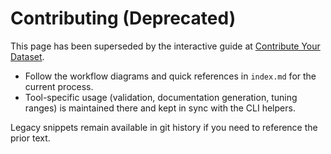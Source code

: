 # Contributing (Deprecated)

This page has been superseded by the interactive guide at [Contribute Your Dataset](index.md).

- Follow the workflow diagrams and quick references in `index.md` for the current process.
- Tool-specific usage (validation, documentation generation, tuning ranges) is maintained there and kept in sync with the CLI helpers.

Legacy snippets remain available in git history if you need to reference the prior text.

